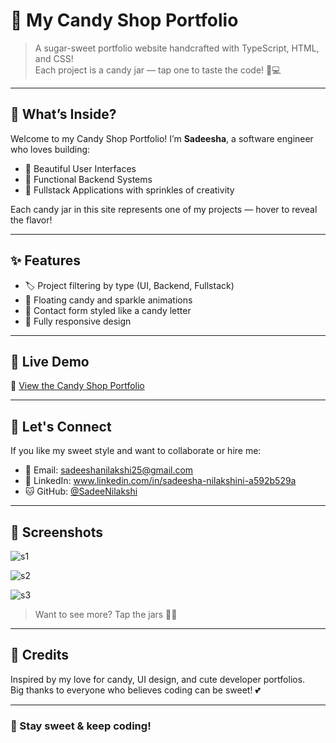 # 🍬 My Candy Shop Portfolio

> A sugar-sweet portfolio website handcrafted with TypeScript, HTML, and CSS!  
> Each project is a candy jar — tap one to taste the code! 🍭💻

---

## 🧁 What’s Inside?

Welcome to my Candy Shop Portfolio! I’m **Sadeesha**, a software engineer who loves building:
- 🍓 Beautiful User Interfaces
- 🍫 Functional Backend Systems
- 🍡 Fullstack Applications with sprinkles of creativity

Each candy jar in this site represents one of my projects — hover to reveal the flavor!

---

## ✨ Features

- 🏷️ Project filtering by type (UI, Backend, Fullstack)
- 💫 Floating candy and sparkle animations
- 💌 Contact form styled like a candy letter
- 🎀 Fully responsive design

---

## 🍫 Live Demo

🔗 [View the Candy Shop Portfolio](https://SadeeNilakshi.github.io/My-Candy-Portfolio/)

---

## 💖 Let's Connect

If you like my sweet style and want to collaborate or hire me:

- 💌 Email: sadeeshanilakshi25@gmail.com
- 🌸 LinkedIn: www.linkedin.com/in/sadeesha-nilakshini-a592b529a
- 🐱 GitHub: [@SadeeNilakshi](https://github.com/SadeeNilakshi)

---

## 🧁 Screenshots

![s1](https://github.com/user-attachments/assets/981667bb-f252-4e84-85df-16f53284b8f8)

![s2](https://github.com/user-attachments/assets/246ccea4-005f-4b59-8c45-f0dcf2821260)

![s3](https://github.com/user-attachments/assets/32407c61-6339-48a7-a00b-41530a4ea007)

> Want to see more? Tap the jars 🍭✨

---

## 🐾 Credits

Inspired by my love for candy, UI design, and cute developer portfolios.  
Big thanks to everyone who believes coding can be sweet! 💕

---

### 🍡 Stay sweet & keep coding!
